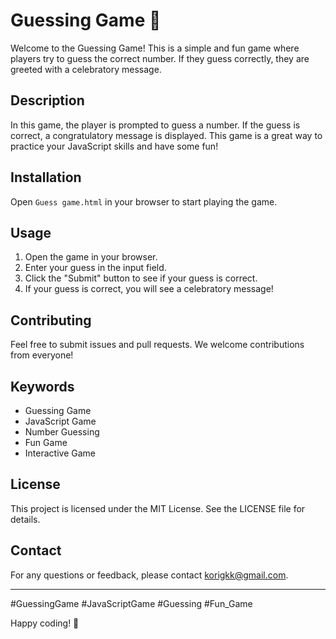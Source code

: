 # Guessing Game 🎉

Welcome to the Guessing Game! This is a simple and fun game where players try to guess the correct number. If they guess correctly, they are greeted with a celebratory message.

## Description

In this game, the player is prompted to guess a number. If the guess is correct, a congratulatory message is displayed. This game is a great way to practice your JavaScript skills and have some fun!

## Installation

Open `Guess game.html` in your browser to start playing the game.

## Usage

1. Open the game in your browser.
2. Enter your guess in the input field.
3. Click the "Submit" button to see if your guess is correct.
4. If your guess is correct, you will see a celebratory message!

## Contributing

Feel free to submit issues and pull requests. We welcome contributions from everyone!

## Keywords

- Guessing Game
- JavaScript Game
- Number Guessing
- Fun Game
- Interactive Game

## License

This project is licensed under the MIT License. See the LICENSE file for details.

## Contact

For any questions or feedback, please contact korigkk@gmail.com.

---

#GuessingGame #JavaScriptGame #Guessing  #Fun_Game

Happy coding! 🎉
